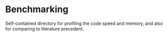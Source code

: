 # Benchmarking

Self-contained directory for profiling the code speed and memory, and also for comparing to literature precedent.

